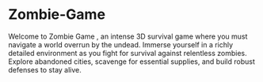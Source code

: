 # Zombie-Game
Welcome to Zombie Game , an intense 3D survival game where you must navigate a world overrun by the undead. Immerse yourself in a richly detailed environment as you fight for survival against relentless zombies. Explore abandoned cities, scavenge for essential supplies, and build robust defenses to stay alive.

